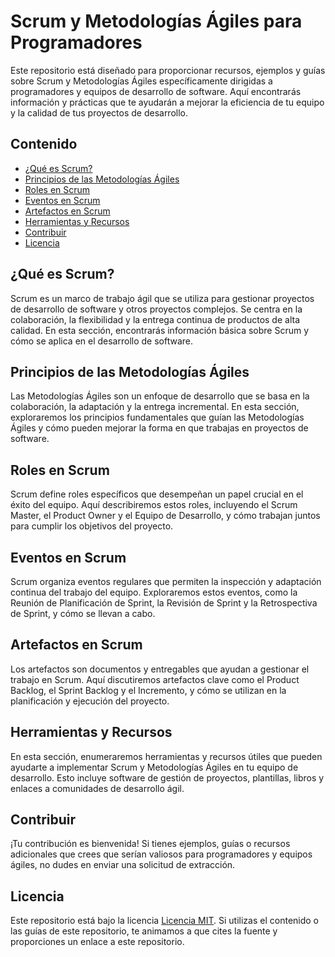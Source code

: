 # Scrum y Metodologías Ágiles para Programadores

Este repositorio está diseñado para proporcionar recursos, ejemplos y guías sobre Scrum y Metodologías Ágiles específicamente dirigidas a programadores y equipos de desarrollo de software. Aquí encontrarás información y prácticas que te ayudarán a mejorar la eficiencia de tu equipo y la calidad de tus proyectos de desarrollo.

## Contenido

- [¿Qué es Scrum?](#qué-es-scrum)
- [Principios de las Metodologías Ágiles](#principios-de-las-metodologías-ágiles)
- [Roles en Scrum](#roles-en-scrum)
- [Eventos en Scrum](#eventos-en-scrum)
- [Artefactos en Scrum](#artefactos-en-scrum)
- [Herramientas y Recursos](#herramientas-y-recursos)
- [Contribuir](#contribuir)
- [Licencia](#licencia)

## ¿Qué es Scrum?

Scrum es un marco de trabajo ágil que se utiliza para gestionar proyectos de desarrollo de software y otros proyectos complejos. Se centra en la colaboración, la flexibilidad y la entrega continua de productos de alta calidad. En esta sección, encontrarás información básica sobre Scrum y cómo se aplica en el desarrollo de software.

## Principios de las Metodologías Ágiles

Las Metodologías Ágiles son un enfoque de desarrollo que se basa en la colaboración, la adaptación y la entrega incremental. En esta sección, exploraremos los principios fundamentales que guían las Metodologías Ágiles y cómo pueden mejorar la forma en que trabajas en proyectos de software.

## Roles en Scrum

Scrum define roles específicos que desempeñan un papel crucial en el éxito del equipo. Aquí describiremos estos roles, incluyendo el Scrum Master, el Product Owner y el Equipo de Desarrollo, y cómo trabajan juntos para cumplir los objetivos del proyecto.

## Eventos en Scrum

Scrum organiza eventos regulares que permiten la inspección y adaptación continua del trabajo del equipo. Exploraremos estos eventos, como la Reunión de Planificación de Sprint, la Revisión de Sprint y la Retrospectiva de Sprint, y cómo se llevan a cabo.

## Artefactos en Scrum

Los artefactos son documentos y entregables que ayudan a gestionar el trabajo en Scrum. Aquí discutiremos artefactos clave como el Product Backlog, el Sprint Backlog y el Incremento, y cómo se utilizan en la planificación y ejecución del proyecto.

## Herramientas y Recursos

En esta sección, enumeraremos herramientas y recursos útiles que pueden ayudarte a implementar Scrum y Metodologías Ágiles en tu equipo de desarrollo. Esto incluye software de gestión de proyectos, plantillas, libros y enlaces a comunidades de desarrollo ágil.

## Contribuir

¡Tu contribución es bienvenida! Si tienes ejemplos, guías o recursos adicionales que crees que serían valiosos para programadores y equipos ágiles, no dudes en enviar una solicitud de extracción. 

## Licencia

Este repositorio está bajo la licencia [Licencia MIT](LICENSE). Si utilizas el contenido o las guías de este repositorio, te animamos a que cites la fuente y proporciones un enlace a este repositorio.
